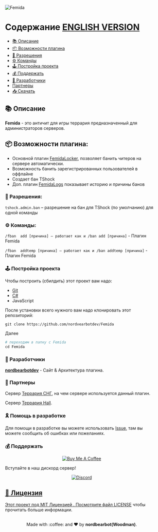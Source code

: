 ![Femida](https://user-images.githubusercontent.com/85753549/161287353-353808a0-9c40-4255-8097-5592cbb29101.png) 



# Содержание [ENGLISH VERSION](https://github.com/nordbearbotdev/Femida/main/README_ENG.md)
* [📚 Описание](https://github.com/TerraSNG/Femida/blob/main/README.md#-%D0%BE%D0%BF%D0%B8%D1%81%D0%B0%D0%BD%D0%B8%D0%B5)
* [📦 Возможности плагина](https://github.com/TerraSNG/Femida/blob/main/README.md#-%D0%B2%D0%BE%D0%B7%D0%BC%D0%BE%D0%B6%D0%BD%D0%BE%D1%81%D1%82%D0%B8-%D0%BF%D0%BB%D0%B0%D0%B3%D0%B8%D0%BD%D0%B0)
* [🔐 Разрешения](https://github.com/TerraSNG/Femida/blob/main/README.md#-%D1%80%D0%B0%D0%B7%D1%80%D0%B5%D1%88%D0%B5%D0%BD%D0%B8%D1%8F)
* [⚙ Команды](https://github.com/TerraSNG/Femida/blob/main/README.md#-%D0%BA%D0%BE%D0%BC%D0%B0%D0%BD%D0%B4%D1%8B)
* [🕹️ Постройка проекта]()
* [💰 Поддержать](https://github.com/TerraSNG/Femida/blob/main/README.md#-%D0%BF%D0%BE%D0%B4%D0%B4%D0%B5%D1%80%D0%B6%D0%B0%D1%82%D1%8C)
* [👥 Разработчики](https://github.com/TerraSNG/Femida/blob/main/tSNG_TEAM.md)
* [Партнеры]()
* [📥 Скачать](https://github.com/TerraSNG/Femida/blob/main/Builds.zip)


## 📚 Описание

**Femida** - это античит для игры террария предназначенный для администраторов серверов.

## 📦 Возможности плагина:

- Основной плагин [FemidaLocker](https://github.com/TerraSNG/Femida/tree/main/FemidaLocker), позволяет банить читеров на сервере автоматически.
- Возможность банить зарегистрированных пользователей в оффлайне
- Создает бан TShock
- Доп. плагин [FemidaLogs](https://github.com/TerraSNG/Femida/tree/main/FemidaLogs/BanDisplayer) показывает историю и причины банов

### 🔐 Разрешения:

`tshock.admin.ban` – разрешение на бан для TShock (по умолчанию) для одной команды

### ⚙ Команды:

`/fban  add [причина] – работает как и /ban add [причина]` - Плагин Femida

`/fban  addtemp [причина] – работает как и /ban addtemp [причина]` - Плагин Femida

### 🕹️ Постройка проекта
Чтобы построить (сбилдить) этот проект вам надо:
- [Git](https://git-scm.com)
- [C#](https://docs.microsoft.com/ru-ru/dotnet/csharp/)
- JavaScript

После установки всего нужного вам надо клонировать этот репозиторий:

`git clone https://github.com/nordvearbotdev/Femida`

Далее

```python
# переходим в папку с Femida
cd Femida
```

### 👥  Разработчики
[**nordbearbotdev**](https://github.com/nordbearbotdev/) - Сайт & Архитектура плагина.

### 🤝 Партнеры
Сервер [Террария СНГ](https://discord.gg/s4gFbdrMmd), на чем сервере используется данный плагин.

Сервер [Террария Hall](https://discord.gg/vHv8wgYFb3).

### 🎗 Помощь в разработке

Для помощи в разработке вы можете использовать [Issue](https://github.com/TerraSNG/Femida/issues), там вы можете сообщить об ошибках или пожеланиях. 

### 💰 Поддержать

<p align="center">
<a href="https://www.buymeacoffee.com/TerrariaSNG"><img title="Buy Me A Coffee" src="https://miro.medium.com/max/1400/1*QCQqlZr6doDP-cszzpaSpw.png"></a>
  
Вступайте в наш дискорд сервер!
  
<p align="center">
<a href="https://discord.gg/s4gFbdrMmd"><img title="Discord" src="https://discord.com/assets/364fc8a0ee7fcebf47ca6ebd16ec12f1.svg"</a>
</p>
  
  
## 📃 Лицензия
  
Этот проект под MIT Лицензией . Посмотрите файл [LICENSE](https://github.com/nordbearbotdev/Femida/edit/main/License) чтобы прочитать больше информации.
  

<p align="center">
<br/>
  Made with :coffee: and ❤️ by <b>nordbearbot(Woodman)</b>.
<p/> 
